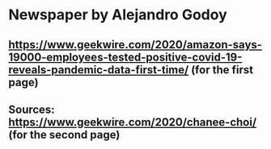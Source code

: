 # Newspaper by Alejandro Godoy
## https://www.geekwire.com/2020/amazon-says-19000-employees-tested-positive-covid-19-reveals-pandemic-data-first-time/ (for the first page) 
## Sources: https://www.geekwire.com/2020/chanee-choi/ (for the second page) 